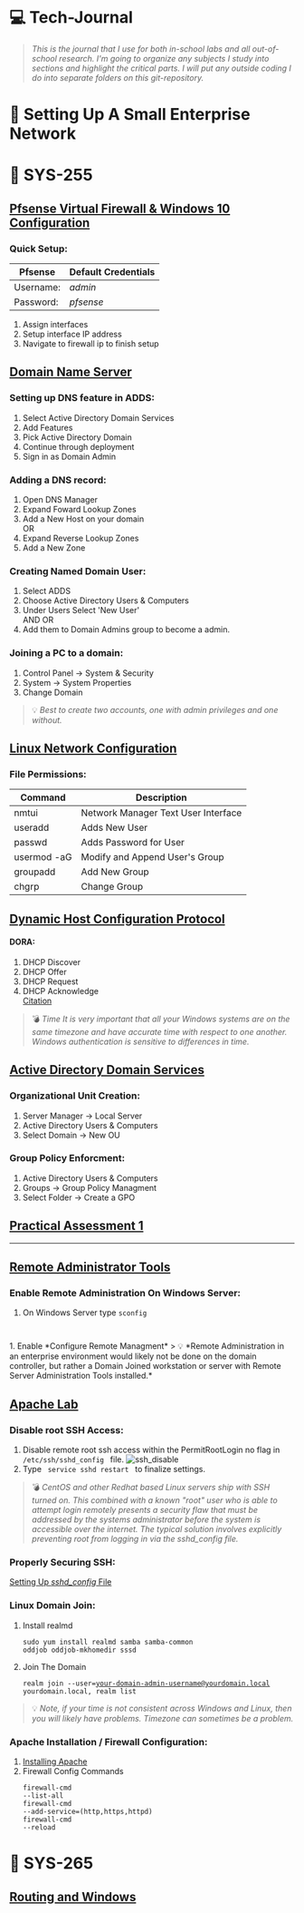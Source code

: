 # 💻 Tech-Journal
>*This is the journal that I use for both in-school labs and all out-of-school research. I'm going to organize any subjects I study into sections and highlight the critical parts. I will put any outside coding I do into separate folders on this git-repository.*    
#  🔧 Setting Up A Small Enterprise Network
# 📕 SYS-255
##  [Pfsense Virtual Firewall & Windows 10 Configuration](https://docs.google.com/document/d/1-XcJ2gEjgBkTEluPB4NYKCjHchag2m1UZANIAqLSLMU/edit "Lab 1")
### Quick Setup:
| Pfsense | Default Credentials
|----------|---------|
| Username: | *admin* |
| Password: | *pfsense* |
1. Assign interfaces 
1. Setup interface IP address
1. Navigate to firewall ip to finish setup
##  [Domain Name Server](https://docs.google.com/document/d/1p_SAaRlDF_noFukhFArUedUR1bblM1nifSaRPDSG1tY/edit# "Lab 2")
### Setting up DNS feature in ADDS:
1. Select Active Directory Domain Services
1. Add Features 
1. Pick Active Directory Domain 
1. Continue through deployment
1. Sign in as Domain Admin
### Adding a DNS record:
1. Open DNS Manager
1. Expand Foward Lookup Zones
1. Add a New Host on your domain
 <br> OR
1. Expand Reverse Lookup Zones
1. Add a New Zone
 
### Creating Named Domain User:
1. Select ADDS
1. Choose Active Directory Users & Computers
1. Under Users Select 'New User'
<br> AND OR
1. Add them to Domain Admins group to become a admin. 

### Joining a PC to a domain:
1. Control Panel -> System & Security
1. System -> System Properties
1. Change Domain
> 💡 *Best to create two accounts, one with admin privileges and one without.*


 
##  [Linux Network Configuration](https://docs.google.com/document/d/125Ow1J6dk_h_MnZB4vrpCgLh4LokoBaU-RCKISzvHsY/edit "Lab 3")
### File Permissions:
| Command | Description |
| ----------- | ----------- |
| nmtui | Network Manager Text User Interface |
| useradd | Adds New User |
| passwd | Adds Password for User |
| usermod -aG | Modify and Append User's Group |
| groupadd | Add New Group |
| chgrp | Change Group |
##  [Dynamic Host Configuration Protocol](https://docs.google.com/document/d/1xNNudD7ch0pSXqaX4MQz4uvHGico4nzwpXnDekzWbws/edit "Lab 4")
#### DORA:
1. DHCP Discover
1. DHCP Offer
1. DHCP Request
1. DHCP Acknowledge
<br>[Citation](https://medium.com/@bromiley/full-packet-friday-dhcp-abbc6b7b3c77#:~:text=A%20DHCP%20Discover%20packet%20is,and%20find%20the%20DHCP%20server.)
> 💣 *Time It is very important that all your Windows systems are on the same timezone and have accurate time with respect to one another.  Windows authentication is sensitive to differences in time.* 
##  [Active Directory Domain Services](https://docs.google.com/document/d/1x9crY4B8ykKc1JTd3JYN8G-cKPt9YJsb_GH1wrTxhoo/edit "Lab 5")
### Organizational Unit Creation:
1. Server Manager -> Local Server
1. Active Directory Users & Computers
1. Select Domain -> New OU

### Group Policy Enforcment:
1. Active Directory Users & Computers
1. Groups -> Group Policy Managment
1. Select Folder -> Create a GPO
##  [Practical Assessment 1](https://docs.google.com/document/d/1iXeTeAI8vCT_Exo_GohoDAAlySaRxXzh7Qu6LGyDnMg/edit "Lab 6")

___
##  [Remote Administrator Tools](https://docs.google.com/document/d/1IhIrHa8C-i0TBCYNr-SZd7hZsu24WGMEzNHTdxwwRGI/edit "Lab 7")
### Enable Remote Administration On Windows Server:
1. On Windows Server type <code>sconfig
</code>
1. Enable *Configure Remote Managment*
> 💡 *Remote Administration in an enterprise environment would likely not be done on the domain controller, but rather a Domain Joined workstation or server with Remote Server Administration Tools installed.*

##  [Apache Lab](https://docs.google.com/document/d/1Yf4omb9Pmdcs3XWryZQOPSbHlOEanyYGunWBrC2tSd4/edit "Lab 8")
### Disable root SSH Access:
1. Disable remote root ssh access within the PermitRootLogin no flag in <code> /etc/ssh/sshd_config </code> file.
![ssh_disable](https://cdn.discordapp.com/attachments/578082700825591811/883824110235443240/ssh_access.png)
1. Type <code> service sshd restart </code> to finalize settings.
>💣 *CentOS and other Redhat based Linux servers ship with SSH turned on.  This combined with a known "root" user who is able to attempt login remotely presents a security flaw that must be addressed by the systems administrator before the system is accessible over the internet.  The typical solution involves explicitly preventing root from logging in via the sshd_config file.*
### Properly Securing SSH:
[Setting Up *sshd_config* File](https://wiki.centos.org/HowTos/Network/SecuringSSH "Citation")

### Linux Domain Join:
1. Install realmd <pre><code>sudo yum install realmd samba samba-common oddjob oddjob-mkhomedir sssd </pre></code>
1. Join The Domain <pre><code>realm join --user=your-domain-admin-username@yourdomain.local yourdomain.local, realm list</pre></code>
>💡 *Note, if your time is not consistent across Windows and Linux, then you will likely have problems.  Timezone can sometimes be a problem.*

### Apache Installation / Firewall Configuration:
1. [Installing Apache](http://httpd.apache.org/docs/2.4/install.html "Apache")
1. Firewall Config Commands<pre><code>firewall-cmd --list-all<br>firewall-cmd --add-service=(http,https,httpd)<br>firewall-cmd --reload</pre></code>
# 📗 SYS-265

## [Routing and Windows](https://docs.google.com/document/d/1JdoUgWs7obDHrJfRAtmzxTBbNifgAnoJHji9P9-tCOo/edit "Lab00")
###  
